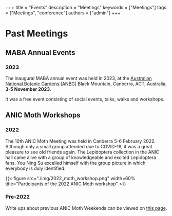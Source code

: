 +++
title = "Events"
description = "Meetings"
keywords = ["Meetings"]
tags = ["Meetings", "conference"]
authors = ["admin"]
+++

# Past Meetings

## MABA Annual Events

### 2023

The inaugural MABA annual event was held in 2023, at the [Australian National Botanic Gardens (ANBG)](https://parksaustralia.gov.au/botanic-gardens/) Black Mountain, Canberra, ACT, Australia, **3-5 November 2023**. 

It was a free event consisting of social events, talks, walks and workshops. 

## ANIC Moth Workshops

### 2022

The 10th ANIC Moth Meeting was held in Canberra 5-6 February 2022. Although only a small group attended due to COVID-19, it was a great pleasure to see old friends again. The Lepidoptera collection in the ANIC hall came alive with a group of knowledgeable and excited Lepidoptera fans. You Ning Su excelled himself with the group picture in which everybody is duly identified.

{{< figure src="./img/2022_moth_workshop.png" width=60% title="Participants of the 2022 ANIC Moth workshop"  >}}

### Pre-2022

Write ups about previous ANIC Moth Weekends can be viewed on [this page](https://maba.org.au/publications/archived/index.html).